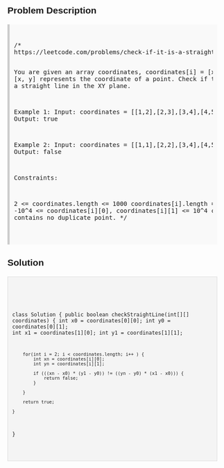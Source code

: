 <style>
  body { font-family: Arial, sans-serif; }
  .container { max-width: 100%; margin: 0 auto; padding: 10px; }
  .comment-block { background-color: #f9f9f9; padding: 10px; border-left: 5px solid #ccc; max-width: 100%; margin: 20px auto; overflow-wrap: break-word; white-space: pre-wrap; }
  .code-block { background-color: #f4f4f4; padding: 10px; border: 1px solid #ddd; max-width: 100%; margin: 20px auto; overflow-wrap: break-word; white-space: pre-wrap; }
</style>

<div class='container'>
<h2>Problem Description</h2>
<div class='comment-block'>
<pre>
/*
https://leetcode.com/problems/check-if-it-is-a-straight-line/description/

You are given an array coordinates, coordinates[i] = [x, y], where [x, y] represents the coordinate of a point. Check if these points make a straight line in the XY plane.

Example 1:
Input: coordinates = [[1,2],[2,3],[3,4],[4,5],[5,6],[6,7]]
Output: true

Example 2:
Input: coordinates = [[1,1],[2,2],[3,4],[4,5],[5,6],[7,7]]
Output: false
 

Constraints:

2 <= coordinates.length <= 1000
coordinates[i].length == 2
-10^4 <= coordinates[i][0], coordinates[i][1] <= 10^4
coordinates contains no duplicate point.
*/
</pre>
</div>

<h2>Solution</h2>
<div class='code-block'>
<pre><code class='language-java'>

class Solution {
    public boolean checkStraightLine(int[][] coordinates) {
        int x0 = coordinates[0][0]; 
        int y0 = coordinates[0][1];
        int x1 = coordinates[1][0];
        int y1 = coordinates[1][1];

        for(int i = 2; i < coordinates.length; i++ ) {
            int xn = coordinates[i][0];
            int yn = coordinates[i][1];

            if (((xn - x0) * (y1 - y0)) != ((yn - y0) * (x1 - x0))) {
                return false;
            }

        }

        return true;
        
    }
}</code></pre>
</div>
</div>
